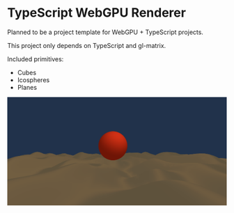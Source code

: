 # TypeScript WebGPU Renderer

Planned to be a project template for WebGPU + TypeScript projects.

This project only depends on TypeScript and gl-matrix.

Included primitives:
- Cubes
- Icospheres
- Planes

![image](./static/image.png)
